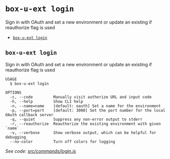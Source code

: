 `box-u-ext login`
=================

Sign in with OAuth and set a new environment or update an existing if reauthorize flag is used

* [`box-u-ext login`](#box-u-ext-login)

## `box-u-ext login`

Sign in with OAuth and set a new environment or update an existing if reauthorize flag is used

```
USAGE
  $ box-u-ext login

OPTIONS
  -c, --code         Manually visit authorize URL and input code
  -h, --help         Show CLI help
  -n, --name=name    [default: oauth] Set a name for the environment
  -p, --port=port    [default: 3000] Set the port number for the local OAuth callback server
  -q, --quiet        Suppress any non-error output to stderr
  -r, --reauthorize  Reauthorize the existing environment with given `name`
  -v, --verbose      Show verbose output, which can be helpful for debugging
  --no-color         Turn off colors for logging
```

_See code: [src/commands/login.js](https://github.com/vsunday/boxcli-ext/blob/v0.0.2/src/commands/login.js)_

